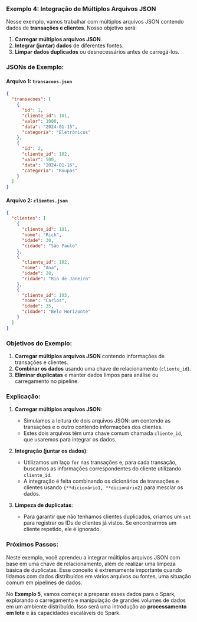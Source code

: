 ### Exemplo 4: **Integração de Múltiplos Arquivos JSON**

Nesse exemplo, vamos trabalhar com múltiplos arquivos JSON contendo dados de **transações e clientes**. Nosso objetivo será:

1. **Carregar múltiplos arquivos JSON**.
2. **Integrar (juntar) dados** de diferentes fontes.
3. **Limpar dados duplicados** ou desnecessários antes de carregá-los.

### JSONs de Exemplo:

#### Arquivo 1: `transacoes.json`

```json
{
  "transacoes": [
    {
      "id": 1,
      "cliente_id": 101,
      "valor": 1000,
      "data": "2024-01-15",
      "categoria": "Eletrônicos"
    },
    {
      "id": 2,
      "cliente_id": 102,
      "valor": 500,
      "data": "2024-01-16",
      "categoria": "Roupas"
    }
  ]
}

```

#### Arquivo 2: `clientes.json`
```json
{
  "clientes": [
    {
      "cliente_id": 101,
      "nome": "Rich",
      "idade": 30,
      "cidade": "São Paulo"
    },
    {
      "cliente_id": 102,
      "nome": "Ana",
      "idade": 28,
      "cidade": "Rio de Janeiro"
    },
    {
      "cliente_id": 103,
      "nome": "Carlos",
      "idade": 35,
      "cidade": "Belo Horizonte"
    }
  ]
}

```


### Objetivos do Exemplo:

1. **Carregar múltiplos arquivos JSON** contendo informações de transações e clientes.
2. **Combinar os dados** usando uma chave de relacionamento (`cliente_id`).
3. **Eliminar duplicatas** e manter dados limpos para análise ou carregamento no pipeline.



### Explicação:

1. **Carregar múltiplos arquivos JSON**:
    
    - Simulamos a leitura de dois arquivos JSON: um contendo as transações e o outro contendo informações dos clientes.
    - Estes dois arquivos têm uma chave comum chamada `cliente_id`, que usaremos para integrar os dados.
2. **Integração (juntar os dados)**:
    
    - Utilizamos um laço `for` nas transações e, para cada transação, buscamos as informações correspondentes do cliente utilizando `cliente_id`.
    - A integração é feita combinando os dicionários de transações e clientes usando `{**dicionário1, **dicionário2}` para mesclar os dados.
3. **Limpeza de duplicatas**:
    
    - Para garantir que não tenhamos clientes duplicados, criamos um `set` para registrar os IDs de clientes já vistos. Se encontrarmos um cliente repetido, ele é ignorado.

### Próximos Passos:

Neste exemplo, você aprendeu a integrar múltiplos arquivos JSON com base em uma chave de relacionamento, além de realizar uma limpeza básica de duplicatas. Esse conceito é extremamente importante quando lidamos com dados distribuídos em vários arquivos ou fontes, uma situação comum em pipelines de dados.

No **Exemplo 5**, vamos começar a preparar esses dados para o Spark, explorando o carregamento e manipulação de grandes volumes de dados em um ambiente distribuído. Isso será uma introdução ao **processamento em lote** e às capacidades escaláveis do Spark.